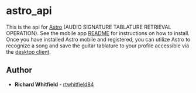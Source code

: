 # astro_api

This is the api for [Astro](https://github.com/rtwhitfield84/astro_mobile) (AUDIO SIGNATURE TABLATURE RETRIEVAL OPERATION). See the mobile app [README](https://github.com/rtwhitfield84/astro_mobile/blob/master/README.md) for instructions on how to install. Once you have installed Astro mobile and registered, you can utilize Astro to recognize a song and save the guitar tablature to your profile accessible via the [desktop client](https://github.com/rtwhitfield84/astro_website).


## Author

* **Richard Whitfield** - [rtwhitfield84](https://github.com/rtwhitfield84)
